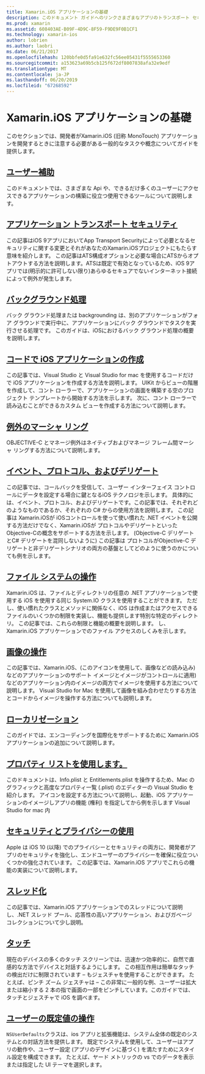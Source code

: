 ```yaml
---
title: Xamarin.iOS アプリケーションの基礎
description: このドキュメント ガイドへのリンクさまざまなアプリのトランスポート セキュリティなどの Xamarin.iOS の開発の基礎となる概念について説明したバック グラウンド処理は、イベント、およびスレッド処理します。
ms.prod: xamarin
ms.assetid: 608403AE-B09F-4D9C-8F59-F9DE9F0B1CF1
ms.technology: xamarin-ios
author: lobrien
ms.author: laobri
ms.date: 06/21/2017
ms.openlocfilehash: 120bbfe0d5fa91e632fc56ee05431f5555653360
ms.sourcegitcommit: a153623a69b5cb125f672df8007838afa32e9edf
ms.translationtype: MT
ms.contentlocale: ja-JP
ms.lasthandoff: 06/20/2019
ms.locfileid: "67268592"
---
```

# <a name="xamarinios-application-fundamentals"></a>Xamarin.iOS アプリケーションの基礎

このセクションでは、開発者がXamarin.iOS (旧称 MonoTouch) アプリケーションを開発するときに注意する必要がある一般的なタスクや概念についてガイドを提供します。

## <a name="accessibilityiosapp-fundamentalsaccessibilitymd"></a>[ユーザー補助](~/ios/app-fundamentals/accessibility.md)

このドキュメントでは、さまざまな Api や、できるだけ多くのユーザーにアクセスできるアプリケーションの構築に役立つ使用できるツールについて説明します。

## <a name="app-transport-securityiosapp-fundamentalsatsmd"></a>[アプリケーション トランスポート セキュリティ](~/ios/app-fundamentals/ats.md)

この記事はiOS 9アプリにおいてApp Transport Securityによって必要となるセキュリティに関する変更とそれがあなたのXamarin.iOSプロジェクトにもたらす意味を紹介します。 この記事はATS構成オプションと必要な場合にATSからオプトアウトする方法を説明します。ATSは既定で有効となっているため、iOS 9アプリでは(明示的に許可しない限り)あらゆるセキュアでないインターネット接続によって例外が発生します。

## <a name="backgroundingiosapp-fundamentalsbackgroundingindexmd"></a>[バックグラウンド処理](~/ios/app-fundamentals/backgrounding/index.md)

バック グラウンド処理または backgrounding は、別のアプリケーションがフォア グラウンドで実行中に、アプリケーションにバック グラウンドでタスクを実行させる処理です。 このガイドは、iOSにおけるバック グラウンド処理の概要を説明します。

## <a name="creating-ios-applications-in-codeiosapp-fundamentalsios-code-onlymd"></a>[コードで iOS アプリケーションの作成](~/ios/app-fundamentals/ios-code-only.md)

この記事では、Visual Studio と Visual Studio for mac を使用するコードだけで iOS アプリケーションを作成する方法を説明します。 UIKit からビューの階層を作成して、コント ローラーで、アプリケーションの画面を構築する空のプロジェクト テンプレートから開始する方法を示します。 次に、コント ローラーで読み込むことができるカスタム ビューを作成する方法について説明します。

## <a name="exception-marshalingiosplatformexception-marshalingmd"></a>[例外のマーシャ リング](~/ios/platform/exception-marshaling.md)

OBJECTIVE-C とマネージ例外はネイティブおよびマネージ フレーム間マーシャ リングする方法について説明します。

## <a name="events-protocols-and-delegatesiosapp-fundamentalsdelegates-protocols-and-eventsmd"></a>[イベント、プロトコル、およびデリゲート](~/ios/app-fundamentals/delegates-protocols-and-events.md)

この記事では、コールバックを受信して、ユーザー インターフェイス コントロールにデータを設定する場合に鍵となるiOS テクノロジを示します。 具体的には、イベント、プロトコル、およびデリゲートです。この記事では、それぞれどのようなものであるか、それぞれの C# からの使用方法を説明します。  この記事は Xamarin.iOSが iOSコントロールを使って使い慣れた .NET イベントを公開する方法だけでなく、Xamarin.iOSが プロトコルやデリゲートといった Objective-Cの概念をサポートする方法を示します。 (Objective-C デリゲートとC# デリゲートを混同しないように) この記事は プロトコルがObjective-C デリゲートと非デリゲートシナリオの両方の基盤としてどのように使うのかについても例を示します。

## <a name="working-with-the-file-systemiosapp-fundamentalsfile-systemmd"></a>[ファイル システムの操作](~/ios/app-fundamentals/file-system.md)

Xamarin.iOS は、ファイルとディレクトリの任意の .NET アプリケーションで使用する iOS を使用する同じ System.IO クラスを使用することができます。 ただし、使い慣れたクラスとメソッドに関係なく、iOS は作成またはアクセスできるファイルのいくつかの制限を実装し、機能も提供します特別な特定のディレクトリ。 この記事では、これらの制限と機能の概要を説明します。 し、Xamarin.iOS アプリケーションでのファイル アクセスのしくみを示します。

## <a name="working-with-imagesiosapp-fundamentalsimages-iconsindexmd"></a>[画像の操作](~/ios/app-fundamentals/images-icons/index.md)

この記事では、Xamarin.iOS、(このアイコンを使用して、画像などの読み込み) などのアプリケーションのサポート イメージとイメージがコントロールに適用) などのアプリケーション内のイメージの両方でイメージを使用する方法について説明します。 Visual Studio for Mac を使用して画像を組み合わせたりする方法とコードからイメージを操作する方法についても説明します。

## <a name="localizationiosapp-fundamentalslocalizationindexmd"></a>[ローカリゼーション](~/ios/app-fundamentals/localization/index.md)

このガイドでは、エンコーディングを国際化をサポートするために Xamarin.iOS アプリケーションの追加について説明します。

## <a name="working-with-property-listsiosapp-fundamentalsindexmd"></a>[プロパティ リストを使用します。](~/ios/app-fundamentals/index.md)

このドキュメントは、Info.plist と Entitlements.plist を操作するため、Mac のグラフィックと高度なプロパティ一覧 (.plist) のエディターの Visual Studio を紹介します。 アイコンを設定する方法について説明し、起動、iOS アプリケーションのイメージしアプリの機能 (権利) を指定してから例を示します Visual Studio for mac 内

## <a name="working-with-security-and-privacyiosapp-fundamentalssecurity-privacymd"></a>[セキュリティとプライバシーの使用](~/ios/app-fundamentals/security-privacy.md)

Apple は iOS 10 (以降) でのプライバシーとセキュリティの両方に、開発者がアプリのセキュリティを強化し、エンドユーザーのプライバシーを確保に役立ついくつかの強化されています。 この記事では、Xamarin.iOS アプリでこれらの機能の実装について説明します。

## <a name="threadingiosapp-fundamentalsthreadingmd"></a>[スレッド化](~/ios/app-fundamentals/threading.md)

この記事では、Xamarin.iOS アプリケーションでのスレッドについて説明し、.NET スレッド プール、応答性の高いアプリケーション、およびガベージ コレクションについて少し説明。

## <a name="touchiosapp-fundamentalstouchindexmd"></a>[タッチ](~/ios/app-fundamentals/touch/index.md)

現在のデバイスの多くのタッチ スクリーンでは、迅速かつ効率的に、自然で直感的な方法でデバイスと対話するようにします。 この相互作用は簡単なタッチの検出だけに制限されています – もジェスチャを使用することができます。 たとえば、ピンチ ズーム ジェスチャは – この非常に一般的な例、ユーザーは拡大または縮小する 2 本の指で画面の一部をピンチしています。このガイドでは、タッチとジェスチャで iOS を調べます。

## <a name="working-with-user-defaultsiosapp-fundamentalsuser-defaultsmd"></a>[ユーザーの既定値の操作](~/ios/app-fundamentals/user-defaults.md)

`NSUserDefaults`クラスは、ios アプリと拡張機能は、システム全体の既定のシステムとの対話方法を提供します。 既定でシステムを使用して、ユーザーはアプリの動作や、ユーザー設定 (アプリのデザインに基づく) を満たすためにスタイル設定を構成できます。 たとえば、ヤード メトリックの vs でのデータを表示または指定した UI テーマを選択します。
